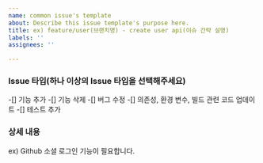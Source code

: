 ```yaml
---
name: common issue's template
about: Describe this issue template's purpose here.
title: ex) feature/user(브랜치명) - create user api(이슈 간략 설명)
labels: ''
assignees: ''

---
```


### Issue 타입(하나 이상의 Issue 타입을 선택해주세요)
-[] 기능 추가
-[] 기능 삭제
-[] 버그 수정
-[] 의존성, 환경 변수, 빌드 관련 코드 업데이트
-[] 테스트 추가

### 상세 내용
ex) Github 소셜 로그인 기능이 필요합니다.
